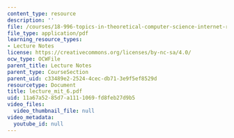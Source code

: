 ```yaml
---
content_type: resource
description: ''
file: /courses/18-996-topics-in-theoretical-computer-science-internet-research-problems-spring-2002/11a67a5285d7a1111069fd8feb27d9b5_lecture_mit_6.pdf
file_type: application/pdf
learning_resource_types:
- Lecture Notes
license: https://creativecommons.org/licenses/by-nc-sa/4.0/
ocw_type: OCWFile
parent_title: Lecture Notes
parent_type: CourseSection
parent_uid: c33489e2-2524-4cec-db71-3e9f5ef8529d
resourcetype: Document
title: lecture_mit_6.pdf
uid: 11a67a52-85d7-a111-1069-fd8feb27d9b5
video_files:
  video_thumbnail_file: null
video_metadata:
  youtube_id: null
---
```

